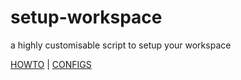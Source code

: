 # setup-workspace

a highly customisable script to setup your workspace

[HOWTO](https://github.com/xNaCly/setup-workspace/blob/master/HOWTO.md) | [CONFIGS](https://github.com/xNaCly/setup-workspace/blob/master/HOWTO.md#workspace)
